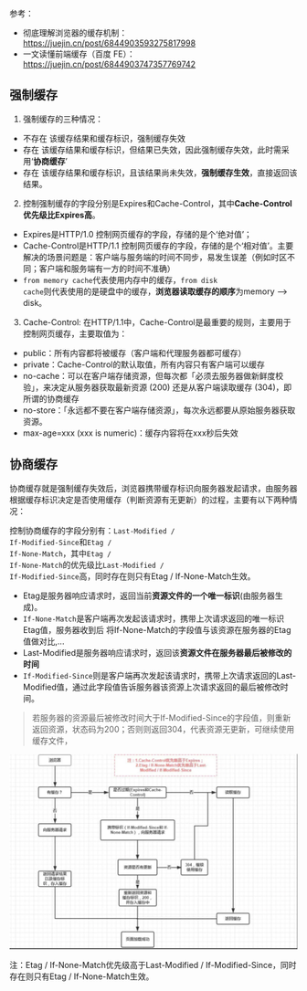 参考：
* 彻底理解浏览器的缓存机制：https://juejin.cn/post/6844903593275817998
* 一文读懂前端缓存（百度 FE）：https://juejin.cn/post/6844903747357769742


## 强制缓存
1. 强制缓存的三种情况：
* 不存在 该缓存结果和缓存标识，强制缓存失效
* 存在 该缓存结果和缓存标识，但结果已失效，因此强制缓存失效，此时需采用‘**协商缓存**’
* 存在 该缓存结果和缓存标识，且该结果尚未失效，**强制缓存生效**，直接返回该结果。

2. 控制强制缓存的字段分别是Expires和Cache-Control，其中**Cache-Control优先级比Expires高**。
* Expires是HTTP/1.0 控制网页缓存的字段，存储的是个‘绝对值’；
* Cache-Control是HTTP/1.1 控制网页缓存的字段，存储的是个‘相对值’。主要解决的场景问题是：客户端与服务端的时间不同步，易发生误差（例如时区不同；客户端和服务端有一方的时间不准确）
* <code>from memory cache</code>代表使用内存中的缓存，<code>from disk cache</code>则代表使用的是硬盘中的缓存，**浏览器读取缓存的顺序**为memory –> disk。


3. Cache-Control:
在HTTP/1.1中，Cache-Control是最重要的规则，主要用于控制网页缓存，主要取值为：
* public：所有内容都将被缓存（客户端和代理服务器都可缓存）
* private：Cache-Control的默认取值，所有内容只有客户端可以缓存
* no-cache：可以在客户端存储资源，但每次都「必须去服务器做新鲜度校验」，来决定从服务器获取最新资源 (200) 还是从客户端读取缓存 (304)，即所谓的协商缓存
* no-store：「永远都不要在客户端存储资源」，每次永远都要从原始服务器获取资源。
* max-age=xxx (xxx is numeric)：缓存内容将在xxx秒后失效

## 协商缓存
协商缓存就是强制缓存失效后，浏览器携带缓存标识向服务器发起请求，由服务器根据缓存标识决定是否使用缓存（判断资源有无更新）的过程，主要有以下两种情况：

控制协商缓存的字段分别有：<code>Last-Modified / If-Modified-Since</code>和<code>Etag / If-None-Match</code>，其中<code>Etag / If-None-Match</code>的优先级比<code>Last-Modified / If-Modified-Since</code>高，同时存在则只有Etag / If-None-Match生效。

* Etag是服务器响应请求时，返回当前**资源文件的一个唯一标识**(由服务器生成)。
* <code>If-None-Match</code>是客户端再次发起该请求时，携带上次请求返回的唯一标识Etag值，服务器收到后 将If-None-Match的字段值与该资源在服务器的Etag值做对比,...
* Last-Modified是服务器响应请求时，返回该**资源文件在服务器最后被修改的时间**
* <code>If-Modified-Since</code>则是客户端再次发起该请求时，携带上次请求返回的Last-Modified值，通过此字段值告诉服务器该资源上次请求返回的最后被修改时间。
> 若服务器的资源最后被修改时间大于If-Modified-Since的字段值，则重新返回资源，状态码为200；否则则返回304，代表资源无更新，可继续使用缓存文件，

![浏览器缓存机制](./icon/browser-cache.jpg)

注：Etag / If-None-Match优先级高于Last-Modified / If-Modified-Since，同时存在则只有Etag / If-None-Match生效。
